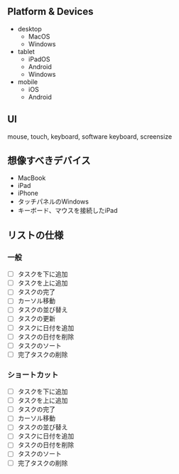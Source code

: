## Platform & Devices

-   desktop
    -   MacOS
    -   Windows
-   tablet
    -   iPadOS
    -   Android
    -   Windows
-   mobile
    -   iOS
    -   Android

## UI

mouse, touch, keyboard, software keyboard, screensize

## 想像すべきデバイス

-   MacBook
-   iPad
-   iPhone
-   タッチパネルのWindows
-   キーボード、マウスを接続したiPad

## リストの仕様

### 一般

-   [ ] タスクを下に追加
-   [ ] タスクを上に追加
-   [ ] タスクの完了
-   [ ] カーソル移動
-   [ ] タスクの並び替え
-   [ ] タスクの更新
-   [ ] タスクに日付を追加
-   [ ] タスクの日付を削除
-   [ ] タスクのソート
-   [ ] 完了タスクの削除

### ショートカット

-   [ ] タスクを下に追加
-   [ ] タスクを上に追加
-   [ ] タスクの完了
-   [ ] カーソル移動
-   [ ] タスクの並び替え
-   [ ] タスクに日付を追加
-   [ ] タスクの日付を削除
-   [ ] タスクのソート
-   [ ] 完了タスクの削除
